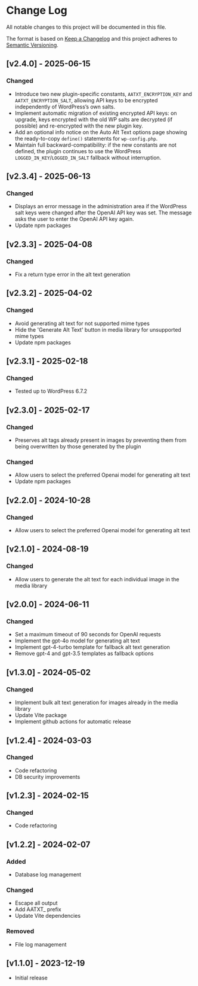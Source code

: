 # Change Log
All notable changes to this project will be documented in this file.

The format is based on [Keep a Changelog](http://keepachangelog.com/)
and this project adheres to [Semantic Versioning](http://semver.org/).

## [v2.4.0] - 2025-06-15
### Changed
- Introduce two new plugin-specific constants, `AATXT_ENCRYPTION_KEY` and `AATXT_ENCRYPTION_SALT`, allowing API keys to be encrypted independently of WordPress’s own salts.
- Implement automatic migration of existing encrypted API keys: on upgrade, keys encrypted with the old WP salts are decrypted (if possible) and re-encrypted with the new plugin key.
- Add an optional info notice on the Auto Alt Text options page showing the ready-to-copy `define()` statements for `wp-config.php`.
- Maintain full backward-compatibility: if the new constants are not defined, the plugin continues to use the WordPress `LOGGED_IN_KEY`/`LOGGED_IN_SALT` fallback without interruption.

## [v2.3.4] - 2025-06-13
### Changed
- Displays an error message in the administration area if the WordPress salt keys were changed after the OpenAI API key was set. The message asks the user to enter the OpenAI API key again.
- Update npm packages

## [v2.3.3] - 2025-04-08
### Changed
- Fix a return type error in the alt text generation
 
## [v2.3.2] - 2025-04-02
### Changed
- Avoid generating alt text for not supported mime types
- Hide the 'Generate Alt Text' button in media library for unsupported mime types
- Update npm packages

## [v2.3.1] - 2025-02-18
### Changed
- Tested up to WordPress 6.7.2

## [v2.3.0] - 2025-02-17
### Changed
- Preserves alt tags already present in images by preventing them from being overwritten by those generated by the plugin

### Changed
- Allow users to select the preferred Openai model for generating alt text
- Update npm packages

## [v2.2.0] - 2024-10-28

### Changed
- Allow users to select the preferred Openai model for generating alt text

## [v2.1.0] - 2024-08-19

### Changed
- Allow users to generate the alt text for each individual image in the media library

## [v2.0.0] - 2024-06-11

### Changed
- Set a maximum timeout of 90 seconds for OpenAI requests
- Implement the gpt-4o model for generating alt text
- Implement gpt-4-turbo template for fallback alt text generation
- Remove gpt-4 and gpt-3.5 templates as fallback options


## [v1.3.0] - 2024-05-02

### Changed
- Implement bulk alt text generation for images already in the media library
- Update Vite package
- Implement github actions for automatic release

## [v1.2.4] - 2024-03-03

### Changed
- Code refactoring
- DB security improvements


## [v1.2.3] - 2024-02-15

### Changed
- Code refactoring

## [v1.2.2] - 2024-02-07

### Added
- Database log management

### Changed
- Escape all output
- Add AATXT_ prefix
- Update Vite dependencies

### Removed
- File log management

## [v1.1.0] - 2023-12-19

- Initial release

 
